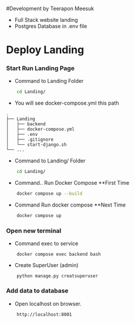 #Development by Teerapon Meesuk
- Full Stack website landing
- Postgres Database in .env file

# Deploy Landing
### Start Run Landing Page

- Command to Landing Folder

```bash
    cd Landing/
```
- You will see docker-compose.yml this path
```
.
├── Landing 
│   ├── backend
│   ├── docker-compose.yml
│   ├── .env
│   ├── .gitignore
│   └── start-django.sh
└── ...
```
- Command to Landing/ Folder

```bash
    cd Landing/
```
- Command.. Run Docker Compose **First Time
```bash
    docker compose up --build
```
- Command Run docker compose **Next Time

```bash
    docker compose up 
```

### Open new terminal

- Command exec to service
```
    docker compose exec backend bash
```
- Create SuperUser (admin)
```
    python manage.py creatsuperuser
```

### Add data to database 

- Open localhost on browser.
```
    http://localhost:8001
```
